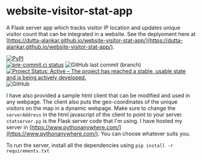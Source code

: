 # website-visitor-stat-app
A Flask server app which tracks visitor IP location and updates unique visitor count that can be integrated in a website. 
See the deplyoment here at [https://dutta-alankar.github.io/website-visitor-stat-app/](https://dutta-alankar.github.io/website-visitor-stat-app/).

[![PyPI](https://img.shields.io/badge/requires-Python%20≥%203.10-blue?logo=python&logoColor=white)](https://www.python.org/downloads/release/python-310/)  
[![pre-commit.ci status](https://results.pre-commit.ci/badge/github/dutta-alankar/website-visitor-stat-app/main.svg)](https://results.pre-commit.ci/latest/github/dutta-alankar/website-visitor-stat-app/main)
![GitHub last commit (branch)](https://img.shields.io/github/last-commit/dutta-alankar/website-visitor-stat-app/main) 
[![Project Status: Active – The project has reached a stable, usable state and is being actively developed.](https://www.repostatus.org/badges/latest/active.svg)](https://www.repostatus.org/#active)
![GitHub](https://img.shields.io/github/license/dutta-alankar/website-visitor-stat-app)


I have also provided a sample html client that can be modified and used in any webpage. The client also puts the geo-coordinates of the unique visitors on the map in a dynamic webpage. 
Make sure to change the `serverAddress` in the html javascript of the client to point to your server. 
`statserver.py` is the Flask server code that I'm using. I have hosted my server in [https://www.pythonanywhere.com/](https://www.pythonanywhere.com/). 
You can choose whatever suits you. 

To run the server, install all the dependencies using `pip install -r requirements.txt`
